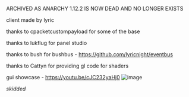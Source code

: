 ARCHIVED AS ANARCHY 1.12.2 IS NOW DEAD AND NO LONGER EXISTS


client made by lyric

thanks to cpacketcustompayload for some of the base 

thanks to lukflug for panel studio

thanks to bush for bushbus - https://github.com/lyricnight/eventbus

thanks to Cattyn for providing gl code for shaders

gui showcase - https://youtu.be/cJC232yaHj0
![image](https://github.com/lyricnight/infinity/assets/79311706/f9b92d82-f68d-4647-9fd8-44d4a08c5ed9)


_skidded_
